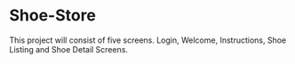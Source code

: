 # Shoe-Store
This project will consist of five screens. Login, Welcome, Instructions, Shoe Listing and Shoe Detail Screens.
